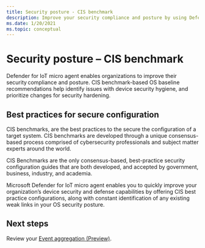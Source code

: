 ```yaml
---
title: Security posture - CIS benchmark
description: Improve your security compliance and posture by using Defender for IoT micro agent.
ms.date: 1/20/2021
ms.topic: conceptual
---
```


# Security posture – CIS benchmark 

Defender for IoT micro agent enables organizations to improve their security compliance and posture. CIS benchmark-based OS baseline recommendations help identify issues with device security hygiene, and prioritize changes for security hardening.  

## Best practices for secure configuration

CIS benchmarks, are the best practices to the secure the configuration of a target system. CIS benchmarks are developed through a unique consensus-based process comprised of cybersecurity professionals and subject matter experts around the world. 

CIS Benchmarks are the only consensus-based, best-practice security configuration guides that are both developed, and accepted by government, business, industry, and academia.

Microsoft Defender for IoT micro agent enables you to quickly improve your organization’s device security and defense capabilities by offering CIS best practice configurations, along with constant identification of any existing weak links in your OS security posture.

## Next steps 

Review your [Event aggregation (Preview)](concept-event-aggregation.md).
